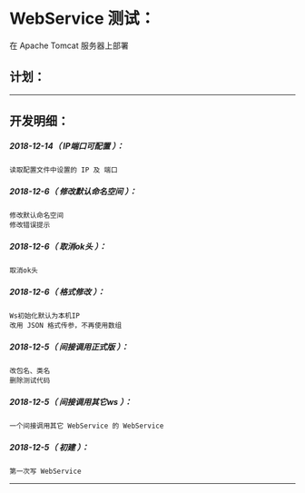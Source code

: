 WebService 测试：
===================================================================
在 Apache Tomcat 服务器上部署

计划：
-------------------------------------------------------------------

*******************************************************************

开发明细：
-------------------------------------------------------------------

##### 2018-12-14（ IP端口可配置 ）：
	读取配置文件中设置的 IP 及 端口

##### 2018-12-6（ 修改默认命名空间 ）：
	修改默认命名空间
	修改错误提示

##### 2018-12-6（ 取消ok头 ）：
	取消ok头

##### 2018-12-6（ 格式修改 ）：
	Ws初始化默认为本机IP
	改用 JSON 格式传参，不再使用数组

##### 2018-12-5（ 间接调用正式版 ）：
	改包名、类名
	删除测试代码

##### 2018-12-5（ 间接调用其它ws ）：
	一个间接调用其它 WebService 的 WebService

##### 2018-12-5（ 初建 ）：
	第一次写 WebService

*******************************************************************
